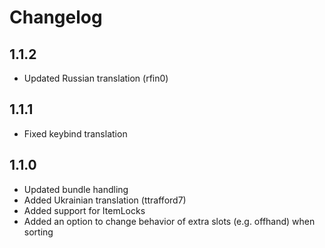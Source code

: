 # Changelog

## 1.1.2

- Updated Russian translation (rfin0)

## 1.1.1

- Fixed keybind translation

## 1.1.0

- Updated bundle handling
- Added Ukrainian translation (ttrafford7)
- Added support for ItemLocks
- Added an option to change behavior of extra slots (e.g. offhand) when sorting
